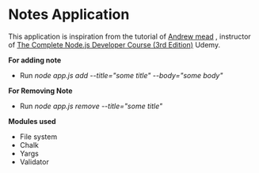 # Notes Application
This application is inspiration from the tutorial of [Andrew mead](https://github.com/andrewjmead) , instructor of [The Complete Node.js Developer Course (3rd Edition)](https://www.udemy.com/course/the-complete-nodejs-developer-course-2/) Udemy. 

**For adding note** 
 
* Run _node app.js add --title="some title" --body="some body"_

**For Removing Note** 
  
* Run _node app.js remove --title="some title"_
  
**Modules used** 
* File system
* Chalk
* Yargs
* Validator
